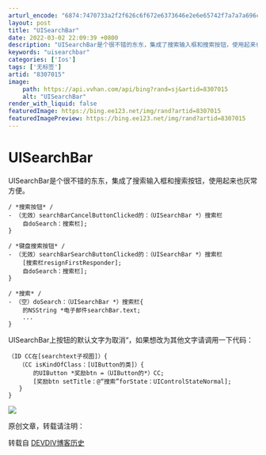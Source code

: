 ```yaml
---
arturl_encode: "6874:7470733a2f2f626c6f672e6373646e2e6e65742f7a7a7a696c:692f61727469636c652f64657461696c732f38333037303135"
layout: post
title: "UISearchBar"
date: 2022-03-02 22:09:39 +0800
description: "UISearchBar是个很不错的东东，集成了搜索输入框和搜索按钮，使用起来也灰常方便。/ *搜索按"
keywords: "uisearchbar"
categories: ['Ios']
tags: ['无标签']
artid: "8307015"
image:
    path: https://api.vvhan.com/api/bing?rand=sj&artid=8307015
    alt: "UISearchBar"
render_with_liquid: false
featuredImage: https://bing.ee123.net/img/rand?artid=8307015
featuredImagePreview: https://bing.ee123.net/img/rand?artid=8307015
---
```


# UISearchBar

UISearchBar是个很不错的东东，集成了搜索输入框和搜索按钮，使用起来也灰常方便。

```
/ *搜索按钮* /
- （无效）searchBarCancelButtonClicked的：（UISearchBar *）搜索栏
	自doSearch：搜索栏];
}

/ *键盘搜索按钮* /
- （无效）searchBarSearchButtonClicked的：（UISearchBar *）搜索栏
	[搜索栏resignFirstResponder];
	自doSearch：搜索栏];
}

/ *搜索* /
- （空）doSearch：（UISearchBar *）搜索栏{
	的NSString *电子邮件searchBar.text;
	...
}
```

UISearchBar上按钮的默认文字为取消“，如果想改为其他文字请调用一下代码：

```
（ID CC在[searchtext子视图]）{
   （CC isKindOfClass：[UIButton的类]）{
       的UIButton *奖励btn =（UIButton的*）CC;
       [奖励btn setTitle：@“搜索”forState：UIControlStateNormal];
   }
}
```

[![](http://blog.devdiv.com/wp-content/uploads/auto_save_image/2011/12/063830lTF.jpg)](http://blog.devdiv.com/wp-content/uploads/auto_save_image/2011/12/063830lTF.jpg)

原创文章，转载请注明：

转载自
[DEVDIV博客历史](http://blog.devdiv.com/)